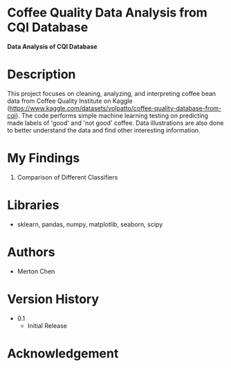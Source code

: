 # Coffee Quality Data Analysis from CQI Database
**Data Analysis of CQI Database** 

# Description
This project focuses on cleaning, analyzing, and interpreting coffee bean data from Coffee Quality Institute on Kaggle (https://www.kaggle.com/datasets/volpatto/coffee-quality-database-from-cqi). The code performs simple machine learning testing on predicting made labels of 'good' and 'not good' coffee. Data illustrations are also done to better understand the data and find other interesting information. 

# My Findings

1. Comparison of Different Classifiers 



# Libraries
- sklearn, pandas, numpy, matplotlib, seaborn, scipy

# Authors
- Merton Chen

# Version History
- 0.1
  - Initial Release

# Acknowledgement
